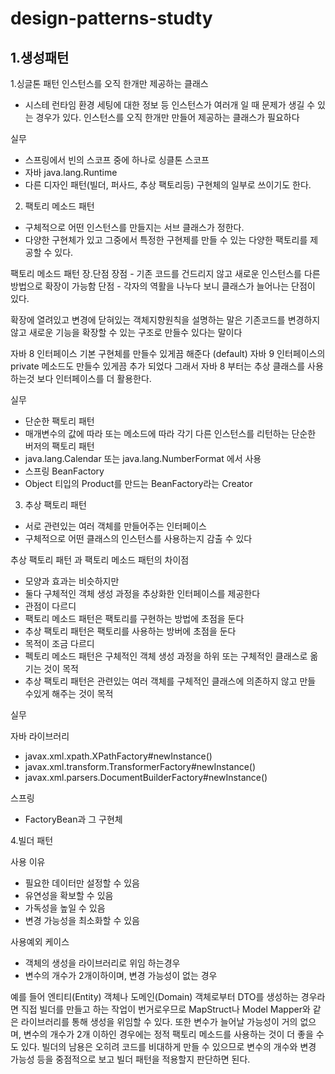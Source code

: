 # design-patterns-studty
<h2>1.생성패턴</h2>

1.싱글톤 패턴
인스턴스를 오직 한개만 제공하는 클래스 
- 시스테 런타임 환경 세팅에 대한 정보 등 인스턴스가 여러개 일 때 문제가 생길 수 있는 경우가 있다. 인스턴스를 오직 한개만 만들어 제공하는 클래스가 필요하다

실무
* 스프링에서 빈의 스코프 중에 하나로 싱클톤 스코프
* 자바 java.lang.Runtime
* 다른 디자인 패턴(빌더, 퍼사드, 추상 팩토리등) 구현체의 일부로 쓰이기도 한다.
 
 
 
 
2. 팩토리 메소드 패턴 
- 구체적으로 어떤 인스턴스를 만들지는 서브 클래스가 정한다.
- 다양한 구현체가 있고 그중에서 특정한 구현제를 만들 수 있는 다양한 팩토리를 제공할 수 있다.

팩토리 메소드 패턴 장.단점
장점 - 기존 코드를 건드리지 않고 새로운 인스턴스를 다른 방법으로 확장이 가능함
단점 - 각자의 역활을 나누다 보니 클래스가 늘어나는 단점이 있다.

확장에 열려있고 변경에 닫혀있는 객체지향원칙을 설명하는 말은 
기존코드를 변경하지 않고 새로운 기능을 확장할 수 있는 구조로 만들수 있다는 말이다

자바 8 인터페이스 기본 구현체를 만들수 있게끔 해준다 (default) 
자바 9 인터페이스의 private 메소드도 만들수 있게끔 추가 되었다 
그래서 자바 8 부터는 추상 클래스를 사용하는것 보다 인터페이스를 더 활용한다.

실무
* 단순한 팩토리 패턴
* 매개변수의 값에 따라 또는 메소드에 따라 각기 다른 인스턴스를 리턴하는 단순한 버저의 팩토리 패턴
* java.lang.Calendar 또는 java.lang.NumberFormat 에서 사용
* 스프링 BeanFactory
* Object 티입의 Product를 만드는 BeanFactory라는 Creator


3. 추상 팩토리 패턴 
- 서로 관련있는 여러 객체를 만들어주는 인터페이스 
- 구체적으로 어떤 클래스의 인스턴스를 사용하는지 감출 수 있다

추상 팩토리 패턴 과 팩토리 메소드 패턴의 차이점
- 모양과 효과는 비슷하지만
- 둘다 구체적인 객체 생성 과정을 추상화한 인터페이스를 제공한다
- 관점이 다르디
- 팩토리 메소드 패턴은 팩토리를 구현하는 방법에 초점을 둔다
- 추상 팩토리 패턴은 팩토리를 사용하는 방버에 초점을 둔다
- 목적이 조금 다르디
- 펙토리 메소드 패턴은 구체적인 객체 생성 과정을 하위 또는 구체적인 클래스로 옮기는 것이 목적
- 추상 팩토리 패턴은 관련있는 여러 객체를 구체적인 클래스에 의존하지 않고 만들 수있게 해주는 것이 목적

실무

자바 라이브러리 
* javax.xml.xpath.XPathFactory#newInstance()
* javax.xml.transform.TransformerFactory#newInstance()
* javax.xml.parsers.DocumentBuilderFactory#newInstance()

스프링 
* FactoryBean과 그 구현체


4.빌더 패턴 

사용 이유 
- 필요한 데이터만 설정할 수 있음
- 유연성을 확보할 수 있음
- 가독성을 높일 수 있음
- 변경 가능성을 최소화할 수 있음

사용예외 케이스 
- 객체의 생성을 라이브러리로 위임 하는경우
- 변수의 개수가 2개이하이며, 변경 가능성이 없는 경우 

예를 들어 엔티티(Entity) 객체나 도메인(Domain) 객체로부터 DTO를 생성하는 경우라면 직접 빌더를 만들고 하는 작업이 번거로우므로 MapStruct나 Model Mapper와 같은 라이브러리를 통해 생성을 위임할 수 있다. 또한 변수가 늘어날 가능성이 거의 없으며, 변수의 개수가 2개 이하인 경우에는 정적 팩토리 메소드를 사용하는 것이 더 좋을 수도 있다. 빌더의 남용은 오히려 코드를 비대하게 만들 수 있으므로  변수의 개수와 변경 가능성 등을 중점적으로 보고 빌더 패턴을 적용할지 판단하면 된다.




